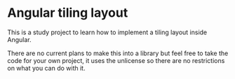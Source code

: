 # Angular tiling layout

This is a study project to learn how to implement a tiling layout inside Angular.

There are no current plans to make this into a library but feel free to take the
code for your own project, it uses the unlicense so there are no restrictions on
what you can do with it.

